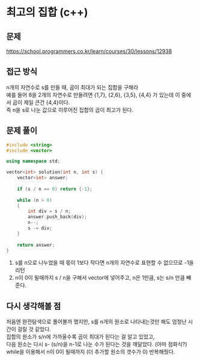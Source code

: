# 최고의 집합 (c++)

## 문제
https://school.programmers.co.kr/learn/courses/30/lessons/12938

## 접근 방식
n개의 자연수로 s를 만들 때, 곱이 최대가 되는 집합을 구해라  
예를 들어 8을 2개의 자연수로 만들려면 {1,7}, {2,6}, {3,5}, {4,4} 가 있는데 이 중에서 곱이 제일 큰건 {4,4}이다.  
즉 n을 s로 나눈 값으로 이루어진 집합의 곱이 최고가 된다.

## 문제 풀이
```c++
#include <string>
#include <vector>

using namespace std;

vector<int> solution(int n, int s) {
    vector<int> answer;
    
    if (s / n == 0) return {-1};
    
    while (n > 0)
    {
        int div = s / n;
        answer.push_back(div);
        n--;
        s -= div;
    }
    
    return answer;
}
```
1. s를 n으로 나누었을 때 몫이 1보다 작다면 n개의 자연수로 표현할 수 없으므로 -1을 리턴
2. n이 0이 될때까지 s / n을 구해서 vector에 넣어주고, n은 1만큼, s는 s/n 만큼 빼준다.

## 다시 생각해볼 점
처음엔 완전탐색으로 풀어볼까 했지만, s를 n개의 원소로 나타내는것만 해도 엄청난 시간이 걸릴 것 같았다.   
집합의 원소가 s/n에 가까울수록 곱이 최대가 된다는 걸 알고 있었고,   
다음 원소는 다시 s- (s/n)을 n-1로 나눈 수가 된다는 것을 깨달았다. (아마 점화식?)    
while을 이용해서 n이 0이 될때까지 (더 추가할 원소의 갯수가 0) 반복해줬다.
